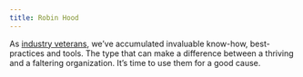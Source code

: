 ```yaml
---
title: Robin Hood
---
```


As [industry veterans](/pages/industry-veterans.html), we’ve accumulated invaluable know-how, best-practices and tools.
The type that can make a difference between a thriving and a faltering organization. 
It’s time to use them for a good cause.

